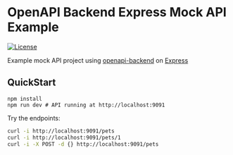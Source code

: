 # OpenAPI Backend Express Mock API Example
[![License](http://img.shields.io/:license-mit-blue.svg)](http://anttiviljami.mit-license.org)

Example mock API project using [openapi-backend](https://github.com/anttiviljami/openapi-backend) on [Express](https://expressjs.com/)

## QuickStart

```
npm install
npm run dev # API running at http://localhost:9091
```

Try the endpoints:

```bash
curl -i http://localhost:9091/pets
curl -i http://localhost:9091/pets/1
curl -i -X POST -d {} http://localhost:9091/pets
```

